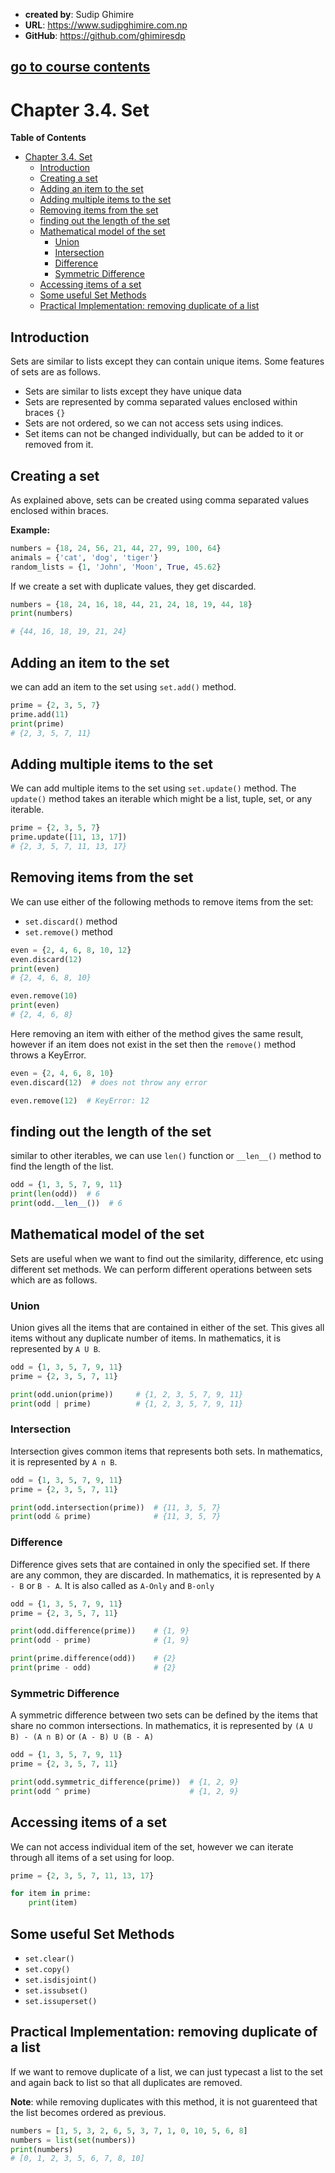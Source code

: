 - **created by**: Sudip Ghimire
- **URL**: https://www.sudipghimire.com.np
- **GitHub**: https://github.com/ghimiresdp

[go to course contents](https://github.com/ghimiresdp/python-level1/)
-----------------------

# Chapter 3.4. Set

**Table of Contents**

- [Chapter 3.4. Set](#chapter-34-set)
    - [Introduction](#introduction)
    - [Creating a set](#creating-a-set)
    - [Adding an item to the set](#adding-an-item-to-the-set)
    - [Adding multiple items to the set](#adding-multiple-items-to-the-set)
    - [Removing items from the set](#removing-items-from-the-set)
    - [finding out the length of the set](#finding-out-the-length-of-the-set)
    - [Mathematical model of the set](#mathematical-model-of-the-set)
        - [Union](#union)
        - [Intersection](#intersection)
        - [Difference](#difference)
        - [Symmetric Difference](#symmetric-difference)
    - [Accessing items of a set](#accessing-items-of-a-set)
    - [Some useful Set Methods](#some-useful-set-methods)
    - [Practical Implementation: removing duplicate of a list](#practical-implementation-removing-duplicate-of-a-list)

## Introduction

Sets are similar to lists except they can contain unique items. Some features of sets are as follows.

- Sets are similar to lists except they have unique data
- Sets are represented by comma separated values enclosed within braces `{}`
- Sets are not ordered, so we can not access sets using indices.
- Set items can not be changed individually, but can be added to it or removed from it.

## Creating a set

As explained above, sets can be created using comma separated values enclosed within braces.

**Example:**

```python
numbers = {18, 24, 56, 21, 44, 27, 99, 100, 64}
animals = {'cat', 'dog', 'tiger'}
random_lists = {1, 'John', 'Moon', True, 45.62}
```

If we create a set with duplicate values, they get discarded.

```python
numbers = {18, 24, 16, 18, 44, 21, 24, 18, 19, 44, 18}
print(numbers)

# {44, 16, 18, 19, 21, 24}
```

## Adding an item to the set

we can add an item to the set using `set.add()` method.

```python
prime = {2, 3, 5, 7}
prime.add(11)
print(prime)
# {2, 3, 5, 7, 11}
```

## Adding multiple items to the set

We can add multiple items to the set using `set.update()` method. The `update()`
method takes an iterable which might be a list, tuple, set, or any iterable.

```python
prime = {2, 3, 5, 7}
prime.update([11, 13, 17])
# {2, 3, 5, 7, 11, 13, 17}
```

## Removing items from the set

We can use either of the following methods to remove items from the set:

- `set.discard()` method
- `set.remove()` method

```python
even = {2, 4, 6, 8, 10, 12}
even.discard(12)
print(even)
# {2, 4, 6, 8, 10}

even.remove(10)
print(even)
# {2, 4, 6, 8}
```

Here removing an item with either of the method gives the same result, however if an item does not exist in the set then
the `remove()` method throws a KeyError.

```python
even = {2, 4, 6, 8, 10}
even.discard(12)  # does not throw any error

even.remove(12)  # KeyError: 12
```

## finding out the length of the set

similar to other iterables, we can use `len()` function or `__len__()`
method to find the length of the list.

```python
odd = {1, 3, 5, 7, 9, 11}
print(len(odd))  # 6
print(odd.__len__())  # 6
```

## Mathematical model of the set

Sets are useful when we want to find out the similarity, difference, etc using different set methods. We can perform
different operations between sets which are as follows.

### Union

Union gives all the items that are contained in either of the set. This gives all items without any duplicate number of
items. In mathematics, it is represented by `A U B`.

```python
odd = {1, 3, 5, 7, 9, 11}
prime = {2, 3, 5, 7, 11}

print(odd.union(prime))     # {1, 2, 3, 5, 7, 9, 11}
print(odd | prime)          # {1, 2, 3, 5, 7, 9, 11}
```

### Intersection

Intersection gives common items that represents both sets. In mathematics, it is represented by `A n B`.

```python
odd = {1, 3, 5, 7, 9, 11}
prime = {2, 3, 5, 7, 11}

print(odd.intersection(prime))  # {11, 3, 5, 7}
print(odd & prime)              # {11, 3, 5, 7}

```

### Difference

Difference gives sets that are contained in only the specified set. If there are any common, they are discarded. In
mathematics, it is represented by `A - B` or `B - A`. It is also called as `A-Only` and `B-only`


```python
odd = {1, 3, 5, 7, 9, 11}
prime = {2, 3, 5, 7, 11}

print(odd.difference(prime))    # {1, 9}
print(odd - prime)              # {1, 9}

print(prime.difference(odd))    # {2}
print(prime - odd)              # {2}
```

### Symmetric Difference

A symmetric difference between two sets can be defined by the items that share no common intersections. In mathematics,
it is represented by
`(A U B) - (A n B)` or `(A - B) U (B - A)`

```python
odd = {1, 3, 5, 7, 9, 11}
prime = {2, 3, 5, 7, 11}

print(odd.symmetric_difference(prime))  # {1, 2, 9}
print(odd ^ prime)                      # {1, 2, 9}

```


## Accessing items of a set

We can not access individual item of the set, however we can iterate through all items of a set using for loop.

```python
prime = {2, 3, 5, 7, 11, 13, 17}

for item in prime:
    print(item)
```

## Some useful Set Methods

- `set.clear()`
- `set.copy()`
- `set.isdisjoint()`
- `set.issubset()`
- `set.issuperset()`

## Practical Implementation: removing duplicate of a list

If we want to remove duplicate of a list, we can just typecast a list to the set and again back to list so that all
duplicates are removed.

**Note**: while removing duplicates with this method, it is not guarenteed that the list becomes ordered as previous.

```python
numbers = [1, 5, 3, 2, 6, 5, 3, 7, 1, 0, 10, 5, 6, 8]
numbers = list(set(numbers))
print(numbers)
# [0, 1, 2, 3, 5, 6, 7, 8, 10]
```
